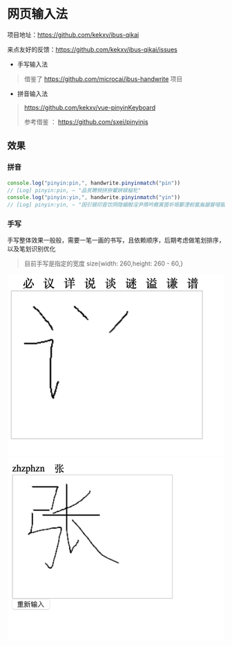 # 网页输入法

项目地址：https://github.com/kekxv/ibus-qikai

来点友好的反馈：https://github.com/kekxv/ibus-qikai/issues


- 手写输入法

> 借鉴了 https://github.com/microcai/ibus-handwrite 项目

- 拼音输入法

> https://github.com/kekxv/vue-pinyinKeyboard
> 
> 参考借鉴 ： https://github.com/sxei/pinyinjs

## 效果

### 拼音
```js
console.log("pinyin:pin,", handwrite.pinyinmatch("pin"))
// [Log] pinyin:pin, – "品贫聘频拼拚颦姘嫔榀牝"
console.log("pinyin:yin,", handwrite.pinyinmatch("yin"))
// [Log] pinyin:yin, – "因引银印音饮阴隐姻殷淫尹荫吟瘾寅茵圻垠鄞湮蚓氤胤龈窨喑铟洇狺夤廴吲霪茚堙"
```

### 手写

手写整体效果一般般，需要一笔一画的书写，且依赖顺序，后期考虑做笔划排序，以及笔划识别优化

> 目前手写是指定的宽度 size{width: 260,height: 260 - 60,}

![shuo.png](https://github.com/kekxv/ibus-qikai/raw/main/assets/shuo.png)
![zhang.png](https://github.com/kekxv/ibus-qikai/raw/main/assets/zhang.png)
